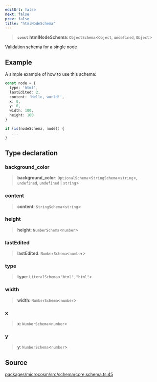 ```yaml
---
editUrl: false
next: false
prev: false
title: "htmlNodeSchema"
---
```


> **`const`** **htmlNodeSchema**: `ObjectSchema`\<`Object`, `undefined`, `Object`\>

Validation schema for a single node

## Example

A simple example of how to use this schema:
```ts
const node = {
  type: 'html',
  lastEdited: 2,
  content: 'Hello, world!',
  x: 0,
  y: 0,
  width: 100,
  height: 100
}

if (is(nodeSchema, node)) {
   ...
}
```

## Type declaration

### background\_color

> **background\_color**: `OptionalSchema`\<`StringSchema`\<`string`\>, `undefined`, `undefined` \| `string`\>

### content

> **content**: `StringSchema`\<`string`\>

### height

> **height**: `NumberSchema`\<`number`\>

### lastEdited

> **lastEdited**: `NumberSchema`\<`number`\>

### type

> **type**: `LiteralSchema`\<`"html"`, `"html"`\>

### width

> **width**: `NumberSchema`\<`number`\>

### x

> **x**: `NumberSchema`\<`number`\>

### y

> **y**: `NumberSchema`\<`number`\>

## Source

[packages/microcosm/src/schema/core.schema.ts:45](https://github.com/nodenogg-in/alpha-p2p/blob/b5a92ec368c11e5b1ed34a190813f3e3bd62fc80/packages/microcosm/src/schema/core.schema.ts#L45)
